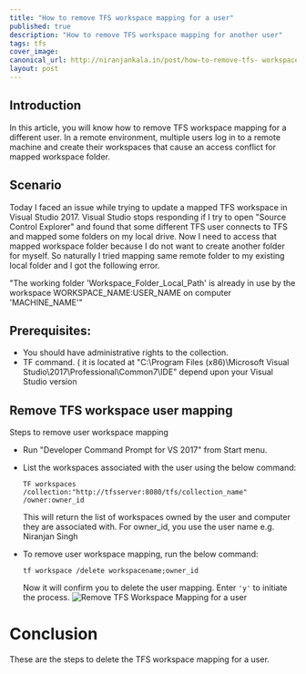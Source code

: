 ```yaml
---
title: "How to remove TFS workspace mapping for a user"
published: true
description: "How to remove TFS workspace mapping for another user"
tags: tfs
cover_image: 
canonical_url: http://niranjankala.in/post/how-to-remove-tfs- workspace-mapping-for-a-user
layout: post
---
```

    
## Introduction

In this article, you will know how to remove TFS workspace mapping for a different user. In a remote environment, multiple users log in to a remote machine and create their workspaces that cause an access conflict for mapped workspace folder.

## Scenario

Today I faced an issue while trying to update a mapped TFS workspace in Visual Studio 2017. Visual Studio stops responding if I try to open "Source Control Explorer" and found that some different TFS user connects to TFS and mapped some folders on my local drive. Now I need to access that mapped workspace folder because I do not want to create another folder for myself. So naturally I tried mapping same remote folder to my existing local folder and I got the following error.

"The working folder 'Workspace_Folder_Local_Path' is already in use by the workspace WORKSPACE_NAME:USER_NAME on computer 'MACHINE_NAME'"

## Prerequisites:

- You should have administrative rights to the collection.
- TF command. ( it is located at "C:\Program Files (x86)\Microsoft Visual Studio\2017\Professional\Common7\IDE" depend upon your Visual Studio version

## Remove TFS workspace user mapping

Steps to remove user workspace mapping
- Run "Developer Command Prompt for VS 2017" from Start menu.
- List the workspaces associated with the user using the below command:
    ```
    TF workspaces /collection:"http://tfsserver:8080/tfs/collection_name" /owner:owner_id
    ```
  This will return the list of workspaces owned by the user and computer they are associated with.
For owner_id, you use the user name e.g. Niranjan Singh
- To remove user workspace mapping, run the below command:
    ```
    tf workspace /delete workspacename;owner_id 
    ```

  Now it will confirm you to delete the user mapping. Enter  `'y'` to initiate the process.
  ![Remove TFS Workspace Mapping for a user](https://2.bp.blogspot.com/-_FBeQEDjD3k/XOOsMlseoHI/AAAAAAAABuE/zHq-ICKUDvMXu0uJt15vtOx4ubkBqV21gCLcBGAs/s400/Remove%2BTFS%2Bmapping.PNG)

# Conclusion
These are the steps to delete the TFS workspace mapping for a user.

